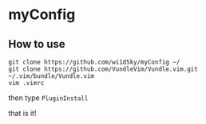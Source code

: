 # myConfig

## How to use

```
git clone https://github.com/wi1d5ky/myConfig ~/
git clone https://github.com/VundleVim/Vundle.vim.git ~/.vim/bundle/Vundle.vim
vim .vimrc
```

then type `PluginInstall`

that is it!
